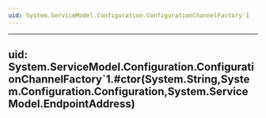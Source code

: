 ```yaml
---
uid: System.ServiceModel.Configuration.ConfigurationChannelFactory`1
---
```


---
uid: System.ServiceModel.Configuration.ConfigurationChannelFactory`1.#ctor(System.String,System.Configuration.Configuration,System.ServiceModel.EndpointAddress)
---
